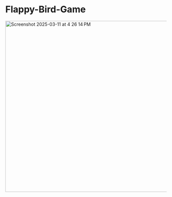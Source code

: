# Flappy-Bird-Game
<img width="535" alt="Screenshot 2025-03-11 at 4 26 14 PM" src="https://github.com/user-attachments/assets/87a896cf-1e0e-4dc8-b138-cf98956be5b4" />
